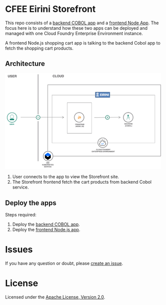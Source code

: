 # CFEE Eirini Storefront


This repo consists of a [backend COBOL app](https://github.com/IBM-Cloud/cfee-eirini-storefront/tree/master/backend) and a [frontend Node App](https://github.com/IBM-Cloud/cfee-eirini-storefront/tree/master/frontend). The focus here is to understand how these two apps can be deployed and managed with one Cloud Foundry Enterprise Environment instance.

A frontend Node.js shopping cart app is talking to the backend Cobol app to fetch the shopping cart products.

## Architecture

![Architecture](./MD-images/Architecture.png)

1. User connects to the app to view the Storefront site. 
2. The Storefront frontend fetch the cart products from backend Cobol service. 

## Deploy the apps

Steps required:

1. Deploy the [backend COBOL app](https://github.com/IBM-Cloud/cfee-eirini-storefront/tree/master/backend).
1. Deploy the [frontend Node.js app](https://github.com/IBM-Cloud/cfee-eirini-storefront/tree/master/frontend).

# Issues

If you have any question or doubt, please [create an issue](https://github.com/IBM-Cloud/cfee-eirini-storefront/issues).


# License

Licensed under the [Apache License, Version 2.0](http://www.apache.org/licenses/LICENSE-2.0).